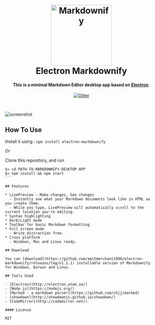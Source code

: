
<h1 align="center">
  <br>
  <a href="http://www.amitmerchant.com/electron-markdownify"><img src="https://raw.githubusercontent.com/amitmerchant1990/electron-markdownify/master/img/markdownify.png" alt="Markdownify" width="200"></a>
  <br>
  Electron Markdownify
  <br>
</h1>

<h4 align="center">This is a minimal Markdown Editor desktop app based on <a href="http://electron.atom.io" target="_blank">Electron</a>.</h4>

<p align="center">
  <a href="https://badge.fury.io/js/electron-markdownify">
    <img src="https://badge.fury.io/js/electron-markdownify.svg"
         alt="Gitter">
  </a>

</p>
<br>

![screenshot](https://raw.githubusercontent.com/amitmerchant1990/electron-markdownify/master/img/markdownify.gif)

## How To Use

Install it using : `npm install electron-markdownify`

*Or*

Clone this repository, and run

````
$> cd PATH-TO-MARKDOWNIFY-DESKTOP-APP
$> npm install && npm start
```

## Features

* LivePreview - Make changes, See changes
  - Instantly see what your Markdown documents look like in HTML as you create them.
  - While you type, LivePreview will automatically scroll to the current location you're editing.
* Syntax highlighting
* Dark/Light mode
* Toolbar for basic Markdown formatting
* Full screen mode
  - Write distraction free.
* Cross platform
  - Windows, Mac and Linux ready.

## Download

You can [download](https://github.com/amitmerchant1990/electron-markdownify/releases/tag/v1.1.1) installable version of Markdownify for Windows, Darwin and Linux.

## Tools Used

- [Electron](http://electron.atom.io/)
- [Node.js](https://nodejs.org/)
- [Marked - a markdown parser](https://github.com/chjj/marked)
- [showdown](http://showdownjs.github.io/showdown/)
- [CodeMirror](http://codemirror.net/)

#### License

MIT
